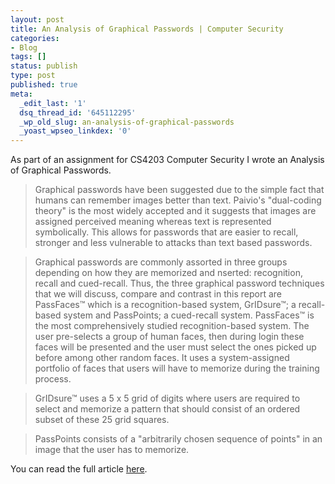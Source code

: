 ```yaml
---
layout: post
title: An Analysis of Graphical Passwords | Computer Security
categories:
- Blog
tags: []
status: publish
type: post
published: true
meta:
  _edit_last: '1'
  dsq_thread_id: '645112295'
  _wp_old_slug: an-analysis-of-graphical-passwords
  _yoast_wpseo_linkdex: '0'
---
```


As part of an assignment for CS4203 Computer Security I wrote an Analysis of Graphical Passwords.

> Graphical passwords have been suggested due to the simple fact that humans can remember images better than text. Paivio's "dual-coding theory" is the most widely accepted and it suggests that images are assigned perceived meaning whereas text is represented symbolically. This allows for passwords that are easier to recall, stronger and less vulnerable to attacks than text based passwords.

> Graphical passwords are commonly assorted in three groups depending on how they are memorized and nserted: recognition, recall and cued-recall. Thus, the three graphical password techniques that we will discuss, compare and contrast in this report are PassFaces™ which is a recognition-based system, GrIDsure™; a recall-based system and PassPoints; a cued-recall system. PassFaces™ is the most comprehensively studied recognition-based system. The user pre-selects a group of human faces, then during login these faces will be presented and the user must select the ones picked up before among other random faces. It uses a system-assigned portfolio of faces that users will have to memorize during the training process.

>GrIDsure™ uses a 5 x 5 grid of digits where users are required to select and memorize a pattern that should consist of an ordered subset of these 25 grid squares.

>PassPoints consists of a "arbitrarily chosen sequence of points" in an image that the user has to memorize.

You can read the full article [here](http://www.luisramalho.com/wp-content/uploads/2012/04/graphical-passwords.pdf).